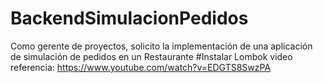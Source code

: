 # BackendSimulacionPedidos
Como gerente de proyectos, solicito la implementación de una aplicación de simulación de pedidos en un Restaurante
#Instalar Lombok video referencia: https://www.youtube.com/watch?v=EDGTS8SwzPA
